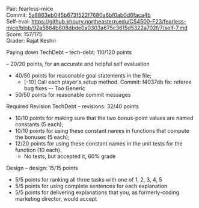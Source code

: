 Pair: fearless-mice \
Commit: [5a8863eb045b673f522f7680a6bf0ab0d6faca4b](https://github.khoury.northeastern.edu/CS4500-F23/fearless-mice/tree/5a8863eb045b673f522f7680a6bf0ab0d6faca4b) \
Self-eval: https://github.khoury.northeastern.edu/CS4500-F23/fearless-mice/blob/92a5864b808dbde0a0303a675c3615d5322a702f/7/self-7.md \
Score: 157/175 \
Grader: Rajat Keshri


Paying down TechDebt – tech-debt: 110/120 points

– 20/20 points, for an accurate and helpful self evaluation
- 40/50 points for reasonable goal statements in the file;
  - [-10]  Call each player's setup method. Commit: f4037db fix: referee bug fixes -- Too Generic
- 50/50 points for reasonable commit messages

Required Revision TechDebt – revisions: 32/40 points

- 10/10 points for making sure that the two bonus-point values are named constants (5 each);
- 10/10 points for using these constant names in functions that compute the bonuses (5 each);
- 12/20 points for using these constant names in the unit tests for the function (10 each).
  - No tests, but accepted it, 60% grade

Design – design: 15/15 points

- 5/5 points for ranking all three tasks with one of 1, 2, 3, 4, 5
- 5/5 points for using complete sentences for each explanation
- 5/5 points for delivering explanations that you, as formerly-coding marketing director, would accept
